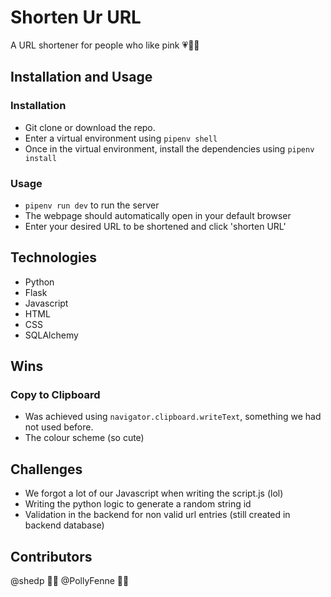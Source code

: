 # Shorten Ur URL

A URL shortener for people who like pink :heartpulse::kiss::heart_decoration:

## Installation and Usage

### Installation

- Git clone or download the repo.
- Enter a virtual environment using `pipenv shell`
- Once in the virtual environment, install the dependencies using `pipenv install`

### Usage

- `pipenv run dev` to run the server
- The webpage should automatically open in your default browser
- Enter your desired URL to be shortened and click 'shorten URL'

## Technologies

- Python
- Flask
- Javascript
- HTML
- CSS
- SQLAlchemy

## Wins

### Copy to Clipboard 

- Was achieved using `navigator.clipboard.writeText`, something we had not used before.
- The colour scheme (so cute)

## Challenges

- We forgot a lot of our Javascript when writing the script.js (lol)
- Writing the python logic to generate a random string id
- Validation in the backend for non valid url entries (still created in backend database)

## Contributors

@shedp :woman_technologist:
@PollyFenne :woman_technologist:

                      